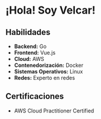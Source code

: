 # ¡Hola!  Soy Velcar!

## Habilidades

* **Backend:** Go
* **Frontend:** Vue.js
* **Cloud:** AWS
* **Contenedorización:** Docker
* **Sistemas Operativos:** Linux
* **Redes:** Experto en redes

## Certificaciones

* AWS Cloud Practitioner Certified



